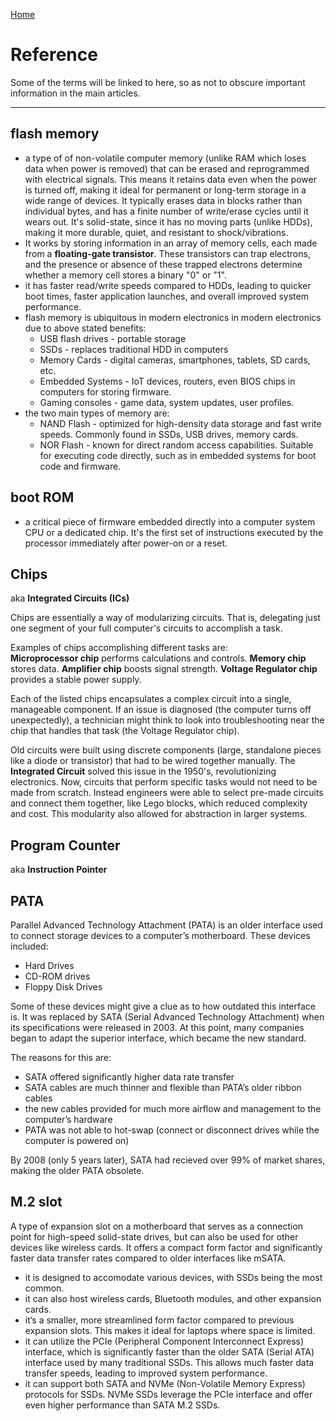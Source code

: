 [Home](/README.md)

# Reference
Some of the terms will be linked to here, so as not to obscure important information in the main articles.
<hr>


## flash memory
* a type of of non-volatile computer memory (unlike RAM which loses data when power is removed) that can be erased and reprogrammed with electrical signals. This means it retains data even when the power is turned off, making it ideal for permanent or long-term storage in a wide range of devices. It typically erases data in blocks rather than individual bytes, and has a finite number of write/erase cycles until it wears out. It's solid-state, since it has no moving parts (unlike HDDs), making it more durable, quiet, and resistant to shock/vibrations. <br>
* It works by storing information in an array of memory cells, each made from a **floating-gate transistor**. These transistors can trap electrons, and the presence or absence of these trapped electrons determine whether a memory cell stores a binary "0" or "1". 
* it has faster read/write speeds compared to HDDs, leading to quicker boot times, faster application launches, and overall improved system performance.
* flash memory is ubiquitous in modern electronics in modern electronics due to above stated benefits: 
    - USB flash drives - portable storage
    - SSDs - replaces traditional HDD in computers
    - Memory Cards - digital cameras, smartphones, tablets, SD cards, etc.
    - Embedded Systems - IoT devices, routers, even BIOS chips in computers for storing firmware.
    - Gaming consoles - game data, system updates, user profiles.
* the two main types of memory are:
    - NAND Flash - optimized for high-density data storage and fast write speeds. Commonly found in SSDs, USB drives, memory cards. 
    - NOR Flash - known for direct random access capabilities. Suitable for executing code directly, such as in embedded systems for boot code and firmware. 


## boot ROM
* a critical piece of firmware embedded directly into a computer system CPU or a dedicated chip. It's the first set of instructions executed by the processor immediately after power-on or a reset. 


## Chips
aka **Integrated Circuits (ICs)**

Chips are essentially a way of modularizing circuits. That is, delegating just one segment of your full computer's circuits to accomplish a task. 

Examples of chips accomplishing different tasks are:<br>
**Microprocessor chip** performs calculations and controls.
**Memory chip** stores data.
**Amplifier chip** boosts signal strength.
**Voltage Regulator chip** provides a stable power supply. 

Each of the listed chips encapsulates a complex circuit into a single, manageable component. If an issue is diagnosed (the computer turns off unexpectedly), a technician might think to look into troubleshooting near the chip that handles that task (the Voltage Regulator chip).

Old circuits were built using discrete components (large, standalone pieces like a diode or transistor) that had to be wired together manually. The **Integrated Circuit** solved this issue in the 1950's, revolutionizing electronics. Now, circuits that perform specific tasks would not need to be made from scratch. Instead engineers were able to select pre-made circuits and connect them together, like Lego blocks, which reduced complexity and cost. This modularity also allowed for abstraction in larger systems.


## Program Counter
aka **Instruction Pointer**


## PATA
Parallel Advanced Technology Attachment (PATA) is an older interface used to connect storage devices to a computer’s motherboard. These devices included: 
* Hard Drives
* CD-ROM drives
* Floppy Disk Drives

Some of these devices might give a clue as to how outdated this interface is. It was replaced by SATA (Serial Advanced Technology Attachment) when its specifications were released in 2003. At this point, many companies began to adapt the superior interface, which became the new standard.

The reasons for this are:
* SATA offered significantly higher data rate transfer
* SATA cables are much thinner and flexible than PATA’s older ribbon cables
* the new cables provided for much more airflow and management to the computer’s hardware
* PATA was not able to hot-swap (connect or disconnect drives while the computer is powered on)

By 2008 (only 5 years later), SATA had recieved over 99% of market shares, making the older PATA obsolete.


## M.2 slot
A type of expansion slot on a motherboard that serves as a connection point for high-speed solid-state drives, but can also be used for other devices like wireless cards. It offers a compact form factor and significantly faster data transfer rates compared to older interfaces like mSATA. 
* it is designed to accomodate various devices, with SSDs being the most common. 
* it can also host wireless cards, Bluetooth modules, and other expansion cards.
* it’s a smaller, more streamlined form factor compared to previous expansion slots. This makes it ideal for laptops where space is limited.
* it can utilize the PCIe (Peripheral Component Interconnect Express) interface, which is significantly faster than the older SATA (Serial ATA) interface used by many traditional SSDs. This allows much faster data transfer speeds, leading to improved system performance.
* it can support both SATA and NVMe (Non-Volatile Memory Express) protocols for SSDs. NVMe SSDs leverage the PCIe interface and offer even higher performance than SATA M.2 SSDs.


